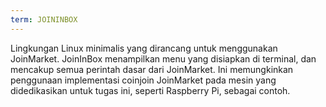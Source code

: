 ```yaml
---
term: JOININBOX
---
```


Lingkungan Linux minimalis yang dirancang untuk menggunakan JoinMarket. JoinInBox menampilkan menu yang disiapkan di terminal, dan mencakup semua perintah dasar dari JoinMarket. Ini memungkinkan penggunaan implementasi coinjoin JoinMarket pada mesin yang didedikasikan untuk tugas ini, seperti Raspberry Pi, sebagai contoh.